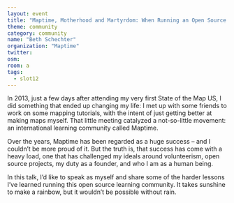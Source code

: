 ```yaml
---
layout: event
title: "Maptime, Motherhood and Martyrdom: When Running an Open Source Community Becomes Too Much"
theme: community
category: community
name: "Beth Schechter"
organization: "Maptime"
twitter:
osm:
room: a
tags:
  - slot12
---
```

In 2013, just a few days after attending my very first State of the Map US, I did something that ended up changing my life: I met up with some friends to work on some mapping tutorials, with the intent of just getting better at making maps myself. That little meeting catalyzed a not-so-little movement: an international learning community called Maptime.

Over the years, Maptime has been regarded as a huge success – and I couldn’t be more proud of it. But the truth is, that success has come with a heavy load, one that has challenged my ideals around volunteerism, open source projects, my duty as a founder, and who I am as a human being. 

In this talk, I’d like to speak as myself and share some of the harder lessons I’ve learned running this open source learning community. It takes sunshine to make a rainbow, but it wouldn’t be possible without rain.